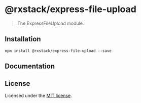 # @rxstack/express-file-upload

> The ExpressFileUpload module.

## Installation

```
npm install @rxstack/express-file-upload --save
```

## Documentation

## License

Licensed under the [MIT license](LICENSE).